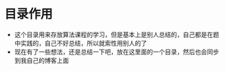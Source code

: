 # 目录作用

- 这个目录用来存放算法课程的学习，但是基本上是别人总结的，自己都是在题中实践的，自己不好总结，所以就索性用别人的了
- 现在有了一些想法，还是总结一下吧，放在这里面的一个目录，然后也会同步到我自己的博客上面



